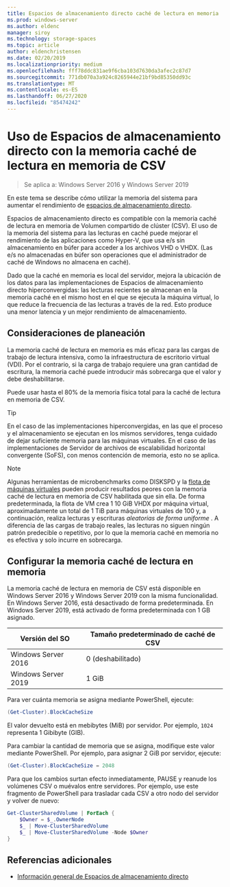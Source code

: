```yaml
---
title: Espacios de almacenamiento directo caché de lectura en memoria
ms.prod: windows-server
ms.author: eldenc
manager: siroy
ms.technology: storage-spaces
ms.topic: article
author: eldenchristensen
ms.date: 02/20/2019
ms.localizationpriority: medium
ms.openlocfilehash: fff78ddc831ae9f6cba103d7630da3afec2c87d7
ms.sourcegitcommit: 771db070a3a924c8265944e21bf9bd85350dd93c
ms.translationtype: MT
ms.contentlocale: es-ES
ms.lasthandoff: 06/27/2020
ms.locfileid: "85474242"
---
```

# <a name="using-storage-spaces-direct-with-the-csv-in-memory-read-cache"></a>Uso de Espacios de almacenamiento directo con la memoria caché de lectura en memoria de CSV
> Se aplica a: Windows Server 2016 y Windows Server 2019

En este tema se describe cómo utilizar la memoria del sistema para aumentar el rendimiento de [espacios de almacenamiento directo](storage-spaces-direct-overview.md).

Espacios de almacenamiento directo es compatible con la memoria caché de lectura en memoria de Volumen compartido de clúster (CSV). El uso de la memoria del sistema para las lecturas en caché puede mejorar el rendimiento de las aplicaciones como Hyper-V, que usa e/s sin almacenamiento en búfer para acceder a los archivos VHD o VHDX. (Las e/s no almacenadas en búfer son operaciones que el administrador de caché de Windows no almacena en caché).

Dado que la caché en memoria es local del servidor, mejora la ubicación de los datos para las implementaciones de Espacios de almacenamiento directo hiperconvergidas: las lecturas recientes se almacenan en la memoria caché en el mismo host en el que se ejecuta la máquina virtual, lo que reduce la frecuencia de las lecturas a través de la red. Esto produce una menor latencia y un mejor rendimiento de almacenamiento.

## <a name="planning-considerations"></a>Consideraciones de planeación

La memoria caché de lectura en memoria es más eficaz para las cargas de trabajo de lectura intensiva, como la infraestructura de escritorio virtual (VDI). Por el contrario, si la carga de trabajo requiere una gran cantidad de escritura, la memoria caché puede introducir más sobrecarga que el valor y debe deshabilitarse.

Puede usar hasta el 80% de la memoria física total para la caché de lectura en memoria de CSV.

  > [!TIP]
  > En el caso de las implementaciones hiperconvergidas, en las que el proceso y el almacenamiento se ejecutan en los mismos servidores, tenga cuidado de dejar suficiente memoria para las máquinas virtuales. En el caso de las implementaciones de Servidor de archivos de escalabilidad horizontal convergente (SoFS), con menos contención de memoria, esto no se aplica.

  > [!NOTE]
  > Algunas herramientas de microbenchmarks como DISKSPD y la [flota de máquinas virtuales](https://github.com/Microsoft/diskspd/tree/master/Frameworks/VMFleet) pueden producir resultados peores con la memoria caché de lectura en memoria de CSV habilitada que sin ella. De forma predeterminada, la flota de VM crea 1 10 GiB VHDX por máquina virtual, aproximadamente un total de 1 TiB para máquinas virtuales de 100 y, a continuación, realiza lecturas y escrituras *aleatorias de forma uniforme* . A diferencia de las cargas de trabajo reales, las lecturas no siguen ningún patrón predecible o repetitivo, por lo que la memoria caché en memoria no es efectiva y solo incurre en sobrecarga.

## <a name="configuring-the-in-memory-read-cache"></a>Configurar la memoria caché de lectura en memoria

La memoria caché de lectura en memoria de CSV está disponible en Windows Server 2016 y Windows Server 2019 con la misma funcionalidad. En Windows Server 2016, está desactivado de forma predeterminada. En Windows Server 2019, está activado de forma predeterminada con 1 GB asignado.

| Versión del SO          | Tamaño predeterminado de caché de CSV |
|---------------------|------------------------|
| Windows Server 2016 | 0 (deshabilitado)           |
| Windows Server 2019 | 1 GiB                   |

Para ver cuánta memoria se asigna mediante PowerShell, ejecute:

```PowerShell
(Get-Cluster).BlockCacheSize
```

El valor devuelto está en mebibytes (MiB) por servidor. Por ejemplo, `1024` representa 1 Gibibyte (GIB).

Para cambiar la cantidad de memoria que se asigna, modifique este valor mediante PowerShell. Por ejemplo, para asignar 2 GiB por servidor, ejecute:

```PowerShell
(Get-Cluster).BlockCacheSize = 2048
```

Para que los cambios surtan efecto inmediatamente, PAUSE y reanude los volúmenes CSV o muévalos entre servidores. Por ejemplo, use este fragmento de PowerShell para trasladar cada CSV a otro nodo del servidor y volver de nuevo:

```PowerShell
Get-ClusterSharedVolume | ForEach {
    $Owner = $_.OwnerNode
    $_ | Move-ClusterSharedVolume
    $_ | Move-ClusterSharedVolume -Node $Owner
}
```

## <a name="additional-references"></a>Referencias adicionales

- [Información general de Espacios de almacenamiento directo](storage-spaces-direct-overview.md)
